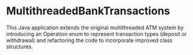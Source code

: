 # MultithreadedBankTransactions
This Java application extends the original multithreaded ATM system by introducing an Operation enum to represent transaction types (deposit or withdrawal) and refactoring the code to incorporate improved class structures.
